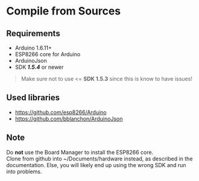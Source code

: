 # Compile from Sources

## Requirements

- Arduino 1.6.11+
- ESP8266 core for Arduino
- ArduinoJson
- SDK ***1.5.4*** or newer
> Make sure not to use <= **SDK 1.5.3** since this is know to have issues!


## Used libraries

- https://github.com/esp8266/Arduino
- https://github.com/bblanchon/ArduinoJson

## Note

Do **not** use the Board Manager to install the ESP8266 core.    
Clone from github into ~/Documents/hardware instead, as described in the documentation.
Else, you will likely end up using the wrong SDK and run into problems.
